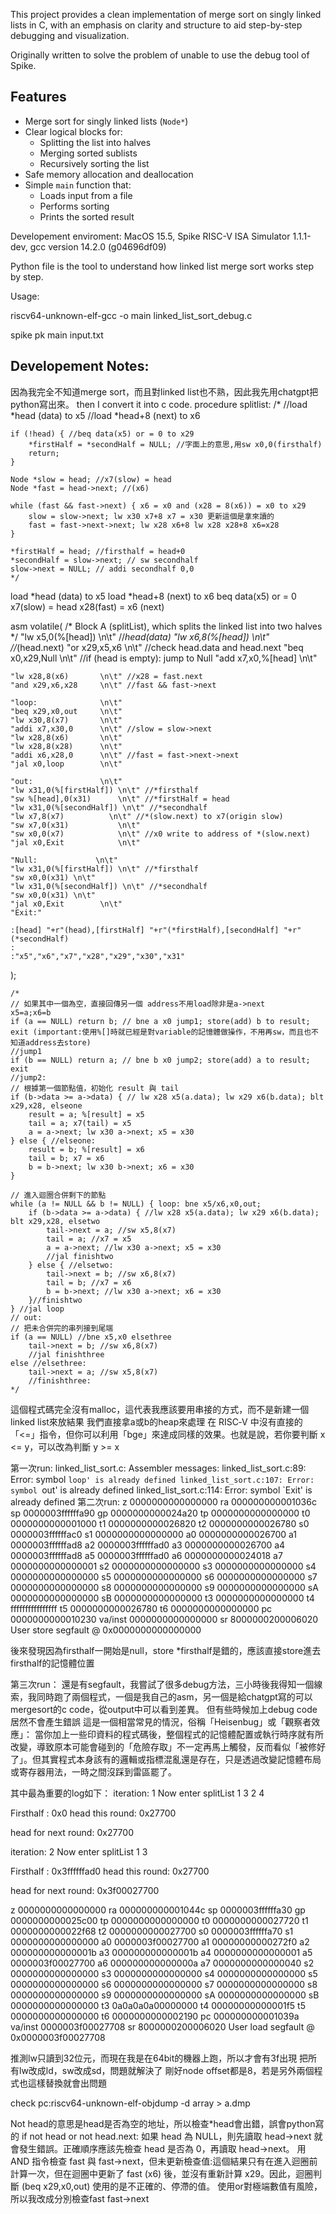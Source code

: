 This project provides a clean implementation of merge sort on singly linked lists in C, with an emphasis on clarity and structure to aid step-by-step debugging and visualization. 


Originally written to solve the problem of unable to use the debug tool of Spike.

## Features
- Merge sort for singly linked lists (`Node*`)
- Clear logical blocks for:
  - Splitting the list into halves
  - Merging sorted sublists
  - Recursively sorting the list
- Safe memory allocation and deallocation
- Simple `main` function that:
  - Loads input from a file
  - Performs sorting
  - Prints the sorted result


Developement enviroment: MacOS 15.5, Spike RISC-V ISA Simulator 1.1.1-dev, gcc version 14.2.0 (g04696df09)


Python file is the tool to understand how linked list merge sort works step by step.


Usage:

riscv64-unknown-elf-gcc -o main linked_list_sort_debug.c

spike pk main input.txt


## Developement Notes:


因為我完全不知道merge sort，而且對linked list也不熟，因此我先用chatgpt把python寫出來。
then I convert it into c code.
procedure splitlist:
    /*
    //load *head (data) to x5
    //load *head+8 (next) to x6

    if (!head) { //beq data(x5) or = 0 to x29
        *firstHalf = *secondHalf = NULL; //字面上的意思,用sw x0,0(firsthalf)
        return;
    }
    
    Node *slow = head; //x7(slow) = head
    Node *fast = head->next; //(x6)

    while (fast && fast->next) { x6 = x0 and (x28 = 8(x6)) = x0 to x29
        slow = slow->next; lw x30 x7+8 x7 = x30 更新這個是拿來讀的
        fast = fast->next->next; lw x28 x6+8 lw x28 x28+8 x6=x28
    }

    *firstHalf = head; //firsthalf = head+0
    *secondHalf = slow->next; // sw secondhalf
    slow->next = NULL; // addi secondhalf 0,0
    */

load *head (data) to x5
load *head+8 (next) to x6
beq data(x5) or = 0 
x7(slow) = head
x28(fast) = x6 (next)

asm volatile(
    /*
    Block A (splitList), which splits the linked list into two halves
    */
    "lw x5,0(%[head])   \n\t" //*head(data)
    "lw x6,8(%[head])   \n\t" //*(head.next)
    "or x29,x5,x6       \n\t" //check head.data and head.next
    "beq x0,x29,Null    \n\t" //if (head is empty): jump to Null
    "add x7,x0,%[head]  \n\t"

    "lw x28,8(x6)       \n\t" //x28 = fast.next
    "and x29,x6,x28     \n\t" //fast && fast->next

    "loop:              \n\t"
    "beq x29,x0,out     \n\t"
    "lw x30,8(x7)       \n\t"
    "addi x7,x30,0      \n\t" //slow = slow->next
    "lw x28,8(x6)       \n\t"
    "lw x28,8(x28)      \n\t"
    "addi x6,x28,0      \n\t" //fast = fast->next->next
    "jal x0,loop        \n\t"

    "out:               \n\t"
    "lw x31,0(%[firstHalf]) \n\t" //*firsthalf
    "sw %[head],0(x31)      \n\t" //*firstHalf = head
    "lw x31,0(%[secondHalf]) \n\t" //*secondhalf
    "lw x7,8(x7)          \n\t" //*(slow.next) to x7(origin slow)
    "sw x7,0(x31)           \n\t"
    "sw x0,0(x7)            \n\t" //x0 write to address of *(slow.next)
    "jal x0,Exit            \n\t"

    "Null:             \n\t"
    "lw x31,0(%[firstHalf]) \n\t" //*firsthalf
    "sw x0,0(x31) \n\t"
    "lw x31,0(%[secondHalf]) \n\t" //*secondhalf
    "sw x0,0(x31) \n\t"
    "jal x0,Exit        \n\t"
    "Exit:"

    :[head] "+r"(head),[firstHalf] "+r"(*firstHalf),[secondHalf] "+r"(*secondHalf)
    :
    :"x5","x6","x7","x28","x29","x30","x31"
);




    /*
    // 如果其中一個為空，直接回傳另一個 address不用load除非是a->next
    x5=a;x6=b
    if (a == NULL) return b; // bne a x0 jump1; store(add) b to result; exit (important:使用%[]時就已經是對variable的記憶體做操作，不用再sw，而且也不知道address去store)
    //jump1
    if (b == NULL) return a; // bne b x0 jump2; store(add) a to result; exit
    //jump2:
    // 根據第一個節點值，初始化 result 與 tail
    if (b->data >= a->data) { // lw x28 x5(a.data); lw x29 x6(b.data); blt x29,x28, elseone
        result = a; %[result] = x5 
        tail = a; x7(tail) = x5
        a = a->next; lw x30 a->next; x5 = x30
    } else { //elseone:
        result = b; %[result] = x6
        tail = b; x7 = x6
        b = b->next; lw x30 b->next; x6 = x30
    }
    
    // 進入迴圈合併剩下的節點
    while (a != NULL && b != NULL) { loop: bne x5/x6,x0,out;
        if (b->data >= a->data) { //lw x28 x5(a.data); lw x29 x6(b.data); blt x29,x28, elsetwo
            tail->next = a; //sw x5,8(x7)
            tail = a; //x7 = x5
            a = a->next; //lw x30 a->next; x5 = x30
            //jal finishtwo
        } else { //elsetwo:
            tail->next = b; //sw x6,8(x7)
            tail = b; //x7 = x6
            b = b->next; //lw x30 a->next; x6 = x30
        }//finishtwo
    } //jal loop
    // out:
    // 把未合併完的串列接到尾端
    if (a == NULL) //bne x5,x0 elsethree
        tail->next = b; //sw x6,8(x7)
        //jal finishthree
    else //elsethree:
        tail->next = a; //sw x5,8(x7)
        //finishthree:
    */


這個程式碼完全沒有malloc，這代表我應該要用串接的方式，而不是新建一個linked list來放結果 我們直接拿a或b的heap來處理
在 RISC‑V 中沒有直接的「<=」指令，但你可以利用「bge」來達成同樣的效果。也就是說，若你要判斷 x <= y，可以改為判斷 y >= x

第一次run:
linked_list_sort.c: Assembler messages:
linked_list_sort.c:89: Error: symbol `loop' is already defined
linked_list_sort.c:107: Error: symbol `out' is already defined
linked_list_sort.c:114: Error: symbol `Exit' is already defined
第二次run:
z  0000000000000000 ra 000000000001036c sp 0000003ffffffa90 gp 0000000000024a20
tp 0000000000000000 t0 0000000000001000 t1 0000000000026820 t2 0000000000026780
s0 0000003ffffffac0 s1 0000000000000000 a0 0000000000026700 a1 0000003ffffffad8
a2 0000003ffffffad0 a3 0000000000026700 a4 0000003ffffffad8 a5 0000003ffffffad0
a6 0000000000024018 a7 0000000000000001 s2 0000000000000000 s3 0000000000000000
s4 0000000000000000 s5 0000000000000000 s6 0000000000000000 s7 0000000000000000
s8 0000000000000000 s9 0000000000000000 sA 0000000000000000 sB 0000000000000000
t3 0000000000000000 t4 ffffffffffffffff t5 0000000000026780 t6 0000000000000000
pc 0000000000010230 va/inst 0000000000000000 sr 8000000200006020
User store segfault @ 0x0000000000000000

後來發現因為firsthalf一開始是null，store *firsthalf是錯的，應該直接store進去firsthalf的記憶體位置

第三次run：
還是有segfault，我嘗試了很多debug方法，三小時後我得知一個線索，我同時跑了兩個程式，一個是我自己的asm，另一個是給chatgpt寫的可以mergesort的c code，從output中可以看到差異。
但有些時候加上debug code居然不會產生錯誤
這是一個相當常見的情況，俗稱「Heisenbug」或「觀察者效應」：
當你加上一些印資料的程式碼後，整個程式的記憶體配置或執行時序就有所改變，導致原本可能會碰到的「危險存取」不一定再馬上觸發，反而看似「被修好了」。但其實程式本身該有的邏輯或指標混亂還是存在，只是透過改變記憶體布局或寄存器用法，一時之間沒踩到雷區罷了。

其中最為重要的log如下：
iteration: 1
Now enter splitList
1
3
2
4

Firsthalf : 0x0
head this round: 0x27700

head for next round: 0x27700

iteration: 2
Now enter splitList
1
3

Firsthalf : 0x3ffffffad0
head this round: 0x27700

head for next round: 0x3f00027700

z  0000000000000000 ra 000000000001044c sp 0000003ffffffa30 gp 0000000000025c00
tp 0000000000000000 t0 0000000000027720 t1 0000000000022f68 t2 0000000000027700
s0 0000003ffffffa70 s1 0000000000000000 a0 0000003f00027700 a1 00000000000272f0
a2 000000000000001b a3 000000000000001b a4 0000000000000001 a5 0000003f00027700
a6 000000000000000a a7 0000000000000040 s2 0000000000000000 s3 0000000000000000
s4 0000000000000000 s5 0000000000000000 s6 0000000000000000 s7 0000000000000000
s8 0000000000000000 s9 0000000000000000 sA 0000000000000000 sB 0000000000000000
t3 0a0a0a0a00000000 t4 00000000000001f5 t5 0000000000000000 t6 0000000000002190
pc 000000000001039a va/inst 0000003f00027708 sr 8000000200006020
User load segfault @ 0x0000003f00027708

推測lw只讀到32位元，而現在我是在64bit的機器上跑，所以才會有3f出現
把所有lw改成ld，sw改成sd，問題就解決了
剛好node offset都是8，若是另外兩個程式也這樣替換就會出問題

check pc:riscv64-unknown-elf-objdump -d array > a.dmp 

Not head的意思是head是否為空的地址，所以檢查*head會出錯，誤會python寫的 if not head or not head.next:
如果 head 為 NULL，則先讀取 head->next 就會發生錯誤。正確順序應該先檢查 head 是否為 0，再讀取 head->next。
用 AND 指令檢查 fast 與 fast->next，但未更新檢查值:這個結果只有在進入迴圈前計算一次，但在迴圈中更新了 fast (x6) 後，並沒有重新計算 x29。因此，迴圈判斷 (beq x29,x0,out) 使用的是不正確的、停滯的值。
使用or對極端數值有風險，所以我改成分別檢查fast fast->next
